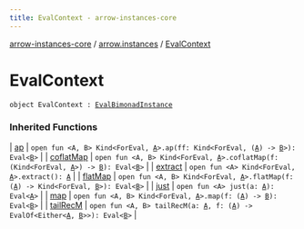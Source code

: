 ```yaml
---
title: EvalContext - arrow-instances-core
---
```


[arrow-instances-core](../index.html) / [arrow.instances](index.html) / [EvalContext](./-eval-context.html)

# EvalContext

`object EvalContext : `[`EvalBimonadInstance`](-eval-bimonad-instance/index.html)

### Inherited Functions

| [ap](-eval-bimonad-instance/ap.html) | `open fun <A, B> Kind<ForEval, `[`A`](-eval-bimonad-instance/ap.html#A)`>.ap(ff: Kind<ForEval, (`[`A`](-eval-bimonad-instance/ap.html#A)`) -> `[`B`](-eval-bimonad-instance/ap.html#B)`>): Eval<`[`B`](-eval-bimonad-instance/ap.html#B)`>` |
| [coflatMap](-eval-bimonad-instance/coflat-map.html) | `open fun <A, B> Kind<ForEval, `[`A`](-eval-bimonad-instance/coflat-map.html#A)`>.coflatMap(f: (Kind<ForEval, `[`A`](-eval-bimonad-instance/coflat-map.html#A)`>) -> `[`B`](-eval-bimonad-instance/coflat-map.html#B)`): Eval<`[`B`](-eval-bimonad-instance/coflat-map.html#B)`>` |
| [extract](-eval-bimonad-instance/extract.html) | `open fun <A> Kind<ForEval, `[`A`](-eval-bimonad-instance/extract.html#A)`>.extract(): `[`A`](-eval-bimonad-instance/extract.html#A) |
| [flatMap](-eval-bimonad-instance/flat-map.html) | `open fun <A, B> Kind<ForEval, `[`A`](-eval-bimonad-instance/flat-map.html#A)`>.flatMap(f: (`[`A`](-eval-bimonad-instance/flat-map.html#A)`) -> Kind<ForEval, `[`B`](-eval-bimonad-instance/flat-map.html#B)`>): Eval<`[`B`](-eval-bimonad-instance/flat-map.html#B)`>` |
| [just](-eval-bimonad-instance/just.html) | `open fun <A> just(a: `[`A`](-eval-bimonad-instance/just.html#A)`): Eval<`[`A`](-eval-bimonad-instance/just.html#A)`>` |
| [map](-eval-bimonad-instance/map.html) | `open fun <A, B> Kind<ForEval, `[`A`](-eval-bimonad-instance/map.html#A)`>.map(f: (`[`A`](-eval-bimonad-instance/map.html#A)`) -> `[`B`](-eval-bimonad-instance/map.html#B)`): Eval<`[`B`](-eval-bimonad-instance/map.html#B)`>` |
| [tailRecM](-eval-bimonad-instance/tail-rec-m.html) | `open fun <A, B> tailRecM(a: `[`A`](-eval-bimonad-instance/tail-rec-m.html#A)`, f: (`[`A`](-eval-bimonad-instance/tail-rec-m.html#A)`) -> EvalOf<Either<`[`A`](-eval-bimonad-instance/tail-rec-m.html#A)`, `[`B`](-eval-bimonad-instance/tail-rec-m.html#B)`>>): Eval<`[`B`](-eval-bimonad-instance/tail-rec-m.html#B)`>` |

